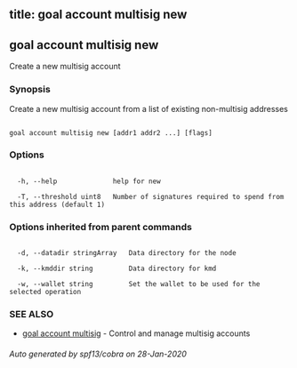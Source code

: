 title: goal account multisig new
---
## goal account multisig new



Create a new multisig account



### Synopsis



Create a new multisig account from a list of existing non-multisig addresses



```

goal account multisig new [addr1 addr2 ...] [flags]

```



### Options



```

  -h, --help              help for new

  -T, --threshold uint8   Number of signatures required to spend from this address (default 1)

```



### Options inherited from parent commands



```

  -d, --datadir stringArray   Data directory for the node

  -k, --kmddir string         Data directory for kmd

  -w, --wallet string         Set the wallet to be used for the selected operation

```



### SEE ALSO



* [goal account multisig](../../multisig/multisig/)	 - Control and manage multisig accounts


###### Auto generated by spf13/cobra on 28-Jan-2020

